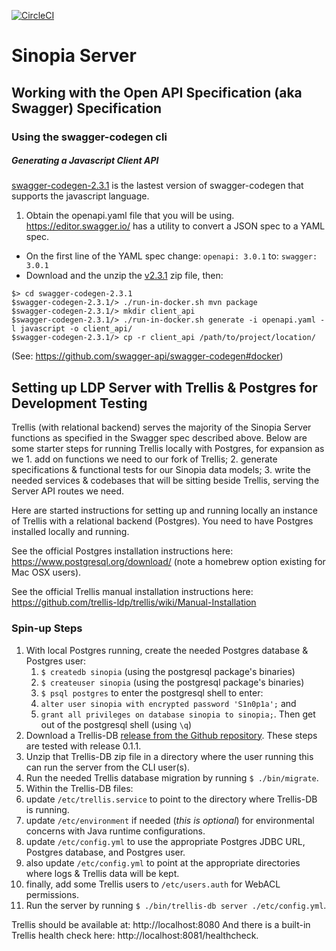 [![CircleCI](https://circleci.com/gh/LD4P/sinopia_server.svg?style=svg)](https://circleci.com/gh/LD4P/sinopia_server)

# Sinopia Server

## Working with the Open API Specification (aka Swagger) Specification

### Using the swagger-codegen cli

##### Generating a Javascript Client API
[swagger-codegen-2.3.1](https://github.com/swagger-api/swagger-codegen/releases/tag/v2.3.1) is the lastest version of swagger-codegen that supports the javascript language.

1. Obtain the openapi.yaml file that you will be using. https://editor.swagger.io/ has a utility to convert a JSON spec to a YAML spec.
- On the first line of the YAML spec change: `openapi: 3.0.1` to: `swagger: 3.0.1`
- Download and the unzip the [v2.3.1](https://github.com/swagger-api/swagger-codegen/archive/v2.3.1.zip) zip file, then:
```
$> cd swagger-codegen-2.3.1
$swagger-codegen-2.3.1/> ./run-in-docker.sh mvn package
$swagger-codegen-2.3.1/> mkdir client_api
$swagger-codegen-2.3.1/> ./run-in-docker.sh generate -i openapi.yaml -l javascript -o client_api/
$swagger-codegen-2.3.1/> cp -r client_api /path/to/project/location/
```
(See: https://github.com/swagger-api/swagger-codegen#docker)

## Setting up LDP Server with Trellis & Postgres for Development Testing

Trellis (with relational backend) serves the majority of the Sinopia Server functions as specified in the Swagger spec described above. Below are some starter steps for running Trellis locally with Postgres, for expansion as we 1. add on functions we need to our fork of Trellis; 2. generate specifications & functional tests for our Sinopia data models; 3. write the needed services & codebases that will be sitting beside Trellis, serving the Server API routes we need.

Here are started instructions for setting up and running locally an instance of Trellis with a relational backend (Postgres). You need to have Postgres installed locally and running.

See the official Postgres installation instructions here: https://www.postgresql.org/download/ (note a homebrew option existing for Mac OSX users).

See the official Trellis manual installation instructions here: https://github.com/trellis-ldp/trellis/wiki/Manual-Installation

### Spin-up Steps

1. With local Postgres running, create the needed Postgres database & Postgres user:
    1. `$ createdb sinopia` (using the postgresql package's binaries)
    2. `$ createuser sinopia` (using the postgresql package's binaries)
    3. `$ psql postgres` to enter the postgresql shell to enter:
    4. `alter user sinopia with encrypted password 'S1n0p1a';` and
    5. `grant all privileges on database sinopia to sinopia;`. Then get out of the postgresql shell (using `\q`)
2. Download a Trellis-DB [release from the Github repository](https://github.com/trellis-ldp/trellis-ext-db/releases). These steps are tested with release 0.1.1.
3. Unzip that Trellis-DB zip file in a directory where the user running this can run the server from the CLI user(s).
4. Run the needed Trellis database migration by running `$ ./bin/migrate`.
5. Within the Trellis-DB files:
  1. update `/etc/trellis.service` to point to the directory where Trellis-DB is running.
  2. update `/etc/environment` if needed (_this is optional_) for environmental concerns with Java runtime configurations.
  3. update `/etc/config.yml` to use the appropriate Postgres JDBC URL, Postgres database, and Postgres user.
  4. also update `/etc/config.yml` to point at the appropriate directories where logs & Trellis data will be kept.
  5. finally, add some Trellis users to `/etc/users.auth` for WebACL permissions.
6. Run the server by running `$ ./bin/trellis-db server ./etc/config.yml`.

Trellis should be available at: http://localhost:8080 And there is a built-in Trellis health check here: http://localhost:8081/healthcheck.
